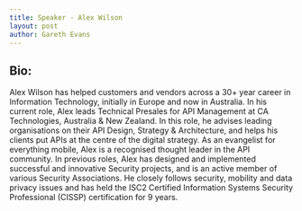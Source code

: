 ```yaml
---
title: Speaker - Alex Wilson
layout: post
author: Gareth Evans
---
```


## Bio:

Alex Wilson has helped customers and vendors across a 30+ year career in Information Technology, initially in Europe and now in Australia.  In his current role, Alex leads Technical Presales for API Management at CA Technologies, Australia & New Zealand. In this role, he advises leading organisations on their API Design, Strategy & Architecture, and helps his clients put APIs at the centre of the digital strategy. As an evangelist for everything mobile, Alex is a recognised thought leader in the API community.   In previous roles, Alex has designed and implemented successful and innovative Security projects, and is an active member of various Security Associations. He closely follows security, mobility and data privacy issues and has held the ISC2 Certified Information Systems Security Professional (CISSP) certification for 9 years.